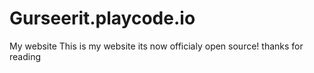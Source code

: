 # Gurseerit.playcode.io
My website
This is my website
its now officialy
open source!
thanks for reading
